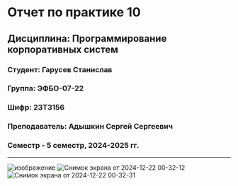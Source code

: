 # Отчет по практике 10
## Дисциплина: Программирование корпоративных систем
### Студент: Гарусев Станислав
### Группа: ЭФБО-07-22
### Шифр: 23Т3156
### Преподаватель: Адышкин Сергей Сергеевич
### Семестр - 5 семестр, 2024-2025 гг.
_____
![изображение](https://github.com/user-attachments/assets/cb07437b-478a-4100-b712-30f9dc90e4c3)
![Снимок экрана от 2024-12-22 00-32-12](https://github.com/user-attachments/assets/d51810c3-58b9-49cb-bd46-8cc9f007cb68)
![Снимок экрана от 2024-12-22 00-32-31](https://github.com/user-attachments/assets/160210f9-1d98-4d2a-94b7-75bc9a0ab133)
